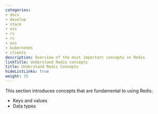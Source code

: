 ```yaml
---
categories:
- docs
- develop
- stack
- oss
- rs
- rc
- oss
- kubernetes
- clients
description: Overview of the most important concepts in Redis
linkTitle: Understand Redis concepts
title: Understand Redis Concepts
hideListLinks: true
weight: 35
---
```


This section introduces concepts that are fundamental to using Redis:

- Keys and values
- Data types
